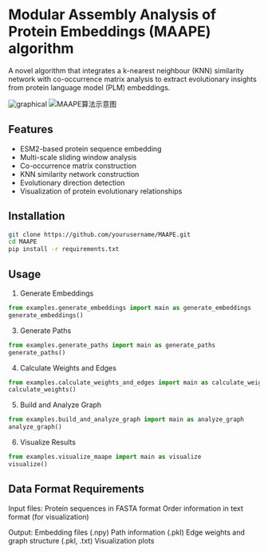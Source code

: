 # Modular Assembly Analysis of Protein Embeddings (MAAPE) algorithm

A novel algorithm that integrates a k-nearest neighbour (KNN) similarity network with co-occurrence matrix analysis to extract evolutionary insights from protein language model (PLM) embeddings.

![graphical](https://github.com/user-attachments/assets/77610421-6d2d-44fb-bcb0-4944b8586c5a)
![MAAPE算法示意图](https://github.com/user-attachments/assets/b36e147d-d28e-4784-9292-de9e3ae33e7a)



## Features
- ESM2-based protein sequence embedding
- Multi-scale sliding window analysis
- Co-occurrence matrix construction
- KNN similarity network construction
- Evolutionary direction detection
- Visualization of protein evolutionary relationships

## Installation
```bash
git clone https://github.com/yourusername/MAAPE.git
cd MAAPE
pip install -r requirements.txt
```

## Usage
1. Generate Embeddings
```python
from examples.generate_embeddings import main as generate_embeddings
generate_embeddings()
```

3. Generate Paths
```python
from examples.generate_paths import main as generate_paths
generate_paths()
```

4. Calculate Weights and Edges
```python
from examples.calculate_weights_and_edges import main as calculate_weights
calculate_weights()
```

5. Build and Analyze Graph
```python
from examples.build_and_analyze_graph import main as analyze_graph
analyze_graph()
```

6. Visualize Results
```python
from examples.visualize_maape import main as visualize
visualize()
```

## Data Format Requirements

Input files:
Protein sequences in FASTA format
Order information in text format (for visualization)

Output:
Embedding files (.npy)
Path information (.pkl)
Edge weights and graph structure (.pkl, .txt)
Visualization plots


